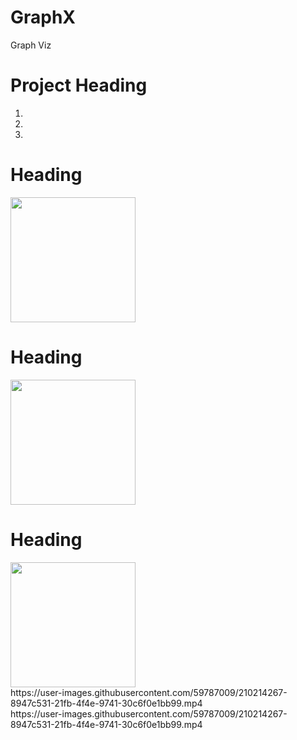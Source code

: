<!DOCTYPE html>

<body>
    <div>
        <div>
            <h1>GraphX</h1>
            <p>Graph Viz</p>
        </div>
        <div>
            <h1>Project Heading</h1>
            <ol>
                <li></li>
                <li></li>
                <li></li>
            </ol>
        </div>
        <div>
            <div>
                <h1>Heading</h1>
                <img src="https://user-images.githubusercontent.com/59787009/210211874-7c7e3ac1-ba73-4fb9-8cbd-9d1ee0f91ec1.jpeg" height="200"/></div>
            <div>
                <h1>Heading</h1>
                <img src="https://user-images.githubusercontent.com/59787009/210211867-f3904686-f535-4f53-bb26-430ee5d08d63.jpeg" height="200"/></div>
            <div>
                <h1>Heading</h1><img src="https://user-images.githubusercontent.com/59787009/210211853-a57a25e9-959f-445c-afa7-6f6ebac00361.jpeg" height="200"/></div>
        </div>
       <div> https://user-images.githubusercontent.com/59787009/210214267-8947c531-21fb-4f4e-9741-30c6f0e1bb99.mp4 </div>
        https://user-images.githubusercontent.com/59787009/210214267-8947c531-21fb-4f4e-9741-30c6f0e1bb99.mp4
    </div>
</body></html>
